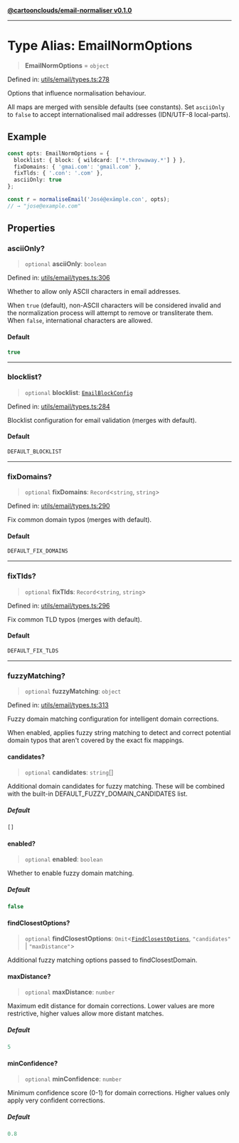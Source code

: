 [**@cartoonclouds/email-normaliser v0.1.0**](../README.md)

***

# Type Alias: EmailNormOptions

> **EmailNormOptions** = `object`

Defined in: [utils/email/types.ts:278](https://gitlab.com/good-life/glp-frontend/-/blob/main/packages/plugins/email-normaliser/src/utils/email/types.ts#L278)

Options that influence normalisation behaviour.

All maps are merged with sensible defaults (see constants). Set `asciiOnly`
to `false` to accept internationalised mail addresses (IDN/UTF-8 local-parts).

## Example

```ts
const opts: EmailNormOptions = {
  blocklist: { block: { wildcard: ['*.throwaway.*'] } },
  fixDomains: { 'gmai.com': 'gmail.com' },
  fixTlds: { '.con': '.com' },
  asciiOnly: true
};

const r = normaliseEmail('José@exämple.con', opts);
// → "jose@example.com"
```

## Properties

### asciiOnly?

> `optional` **asciiOnly**: `boolean`

Defined in: [utils/email/types.ts:306](https://gitlab.com/good-life/glp-frontend/-/blob/main/packages/plugins/email-normaliser/src/utils/email/types.ts#L306)

Whether to allow only ASCII characters in email addresses.

When `true` (default), non-ASCII characters will be considered invalid and
the normalization process will attempt to remove or transliterate them.
When `false`, international characters are allowed.

#### Default

```ts
true
```

***

### blocklist?

> `optional` **blocklist**: [`EmailBlockConfig`](EmailBlockConfig.md)

Defined in: [utils/email/types.ts:284](https://gitlab.com/good-life/glp-frontend/-/blob/main/packages/plugins/email-normaliser/src/utils/email/types.ts#L284)

Blocklist configuration for email validation (merges with default).

#### Default

```ts
DEFAULT_BLOCKLIST
```

***

### fixDomains?

> `optional` **fixDomains**: `Record`\<`string`, `string`\>

Defined in: [utils/email/types.ts:290](https://gitlab.com/good-life/glp-frontend/-/blob/main/packages/plugins/email-normaliser/src/utils/email/types.ts#L290)

Fix common domain typos (merges with default).

#### Default

```ts
DEFAULT_FIX_DOMAINS
```

***

### fixTlds?

> `optional` **fixTlds**: `Record`\<`string`, `string`\>

Defined in: [utils/email/types.ts:296](https://gitlab.com/good-life/glp-frontend/-/blob/main/packages/plugins/email-normaliser/src/utils/email/types.ts#L296)

Fix common TLD typos (merges with default).

#### Default

```ts
DEFAULT_FIX_TLDS
```

***

### fuzzyMatching?

> `optional` **fuzzyMatching**: `object`

Defined in: [utils/email/types.ts:313](https://gitlab.com/good-life/glp-frontend/-/blob/main/packages/plugins/email-normaliser/src/utils/email/types.ts#L313)

Fuzzy domain matching configuration for intelligent domain corrections.

When enabled, applies fuzzy string matching to detect and correct
potential domain typos that aren't covered by the exact fix mappings.

#### candidates?

> `optional` **candidates**: `string`[]

Additional domain candidates for fuzzy matching.
These will be combined with the built-in DEFAULT_FUZZY_DOMAIN_CANDIDATES list.

##### Default

```ts
[]
```

#### enabled?

> `optional` **enabled**: `boolean`

Whether to enable fuzzy domain matching.

##### Default

```ts
false
```

#### findClosestOptions?

> `optional` **findClosestOptions**: `Omit`\<[`FindClosestOptions`](FindClosestOptions.md), `"candidates"` \| `"maxDistance"`\>

Additional fuzzy matching options passed to findClosestDomain.

#### maxDistance?

> `optional` **maxDistance**: `number`

Maximum edit distance for domain corrections.
Lower values are more restrictive, higher values allow more distant matches.

##### Default

```ts
5
```

#### minConfidence?

> `optional` **minConfidence**: `number`

Minimum confidence score (0-1) for domain corrections.
Higher values only apply very confident corrections.

##### Default

```ts
0.8
```
